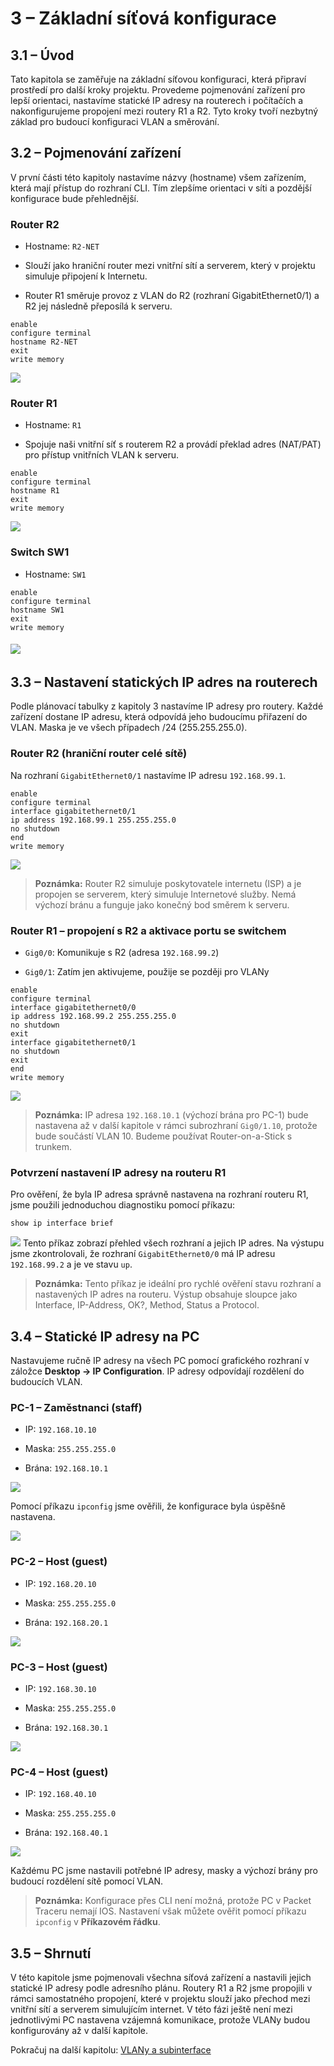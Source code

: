 # **3 – Základní síťová konfigurace**

## 3.1 – Úvod

Tato kapitola se zaměřuje na základní síťovou konfiguraci, která připraví prostředí pro další kroky projektu. Provedeme pojmenování zařízení pro lepší orientaci, nastavíme statické IP adresy na routerech i počítačích a nakonfigurujeme propojení mezi routery R1 a R2. Tyto kroky tvoří nezbytný základ pro budoucí konfiguraci VLAN a směrování.
## 3.2 – Pojmenování zařízení

V první části této kapitoly nastavíme názvy (hostname) všem zařízením, která mají přístup do rozhraní CLI. Tím zlepšíme orientaci v síti a pozdější konfigurace bude přehlednější.

### Router R2 

- Hostname: `R2-NET`
    
- Slouží jako hraniční router mezi vnitřní sítí a serverem, který v projektu simuluje připojení k Internetu. 
    
- Router R1 směruje provoz z VLAN do R2 (rozhraní GigabitEthernet0/1) a R2 jej následně přeposílá k serveru.

```
enable
configure terminal
hostname R2-NET
exit
write memory
```
![](00-obrazky/konfigurace-hostname2025080619060311.png)
### Router R1 

- Hostname: `R1`
    
- Spojuje naši vnitřní síť s routerem R2 a provádí překlad adres (NAT/PAT) pro přístup vnitřních VLAN k serveru.


```
enable
configure terminal
hostname R1
exit
write memory
```
![](00-obrazky/konfigurace-hostname20250806185541.png)
### Switch SW1

- Hostname: `SW1`
    

```
enable
configure terminal
hostname SW1
exit
write memory
```
###### ![](00-obrazky/konfigurace-hostname20250806191318.png)


## 3.3 – Nastavení statických IP adres na routerech

Podle plánovací tabulky z kapitoly 3 nastavíme IP adresy pro routery. 
Každé zařízení dostane IP adresu, která odpovídá jeho budoucímu přiřazení do VLAN. Maska je ve všech případech /24 (255.255.255.0).

### Router R2 (hraniční router celé sítě)

Na rozhraní `GigabitEthernet0/1` nastavíme IP adresu `192.168.99.1`.

```
enable
configure terminal
interface gigabitethernet0/1
ip address 192.168.99.1 255.255.255.0
no shutdown
end
write memory
```
![](00-obrazky/nastaveni-ip20250806232510.png)
>**Poznámka:** Router R2 simuluje poskytovatele internetu (ISP) a je propojen se serverem, který simuluje Internetové služby. Nemá výchozí bránu a funguje jako konečný bod směrem k serveru.
### Router R1 – propojení s R2 a aktivace portu se switchem

- `Gig0/0`: Komunikuje s R2 (adresa `192.168.99.2`)
    
- `Gig0/1`: Zatím jen aktivujeme, použije se později pro VLANy
    

```
enable
configure terminal
interface gigabitethernet0/0
ip address 192.168.99.2 255.255.255.0
no shutdown
exit
interface gigabitethernet0/1
no shutdown
exit
end
write memory
```
![](00-obrazky/nastaveni-ip-adres20250806234552.png)
> **Poznámka:** IP adresa `192.168.10.1` (výchozí brána pro PC-1) bude nastavena až v další kapitole v rámci subrozhraní `Gig0/1.10`, protože bude součástí VLAN 10. Budeme používat Router-on-a-Stick s trunkem.

### Potvrzení nastavení IP adresy na routeru R1

Pro ověření, že byla IP adresa správně nastavena na rozhraní routeru R1, jsme použili jednoduchou diagnostiku pomocí příkazu:

```
show ip interface brief
```
![](00-obrazky/diagnostika20250807125819.png)
Tento příkaz zobrazí přehled všech rozhraní a jejich IP adres. Na výstupu jsme zkontrolovali, že rozhraní `GigabitEthernet0/0` má IP adresu `192.168.99.2` a je ve stavu `up`.

> **Poznámka:** Tento příkaz je ideální pro rychlé ověření stavu rozhraní a nastavených IP adres na routeru. Výstup obsahuje sloupce jako Interface, IP-Address, OK?, Method, Status a Protocol.




## 3.4 – Statické IP adresy na PC

Nastavujeme ručně IP adresy na všech PC pomocí grafického rozhraní v záložce **Desktop → IP Configuration**. IP adresy odpovídají rozdělení do budoucích VLAN.


###  PC-1 – Zaměstnanci (staff)

- IP: `192.168.10.10`
    
- Maska: `255.255.255.0`
    
- Brána: `192.168.10.1`

![](00-obrazky/nastaveni-ip20250807001158.png)

Pomocí příkazu `ipconfig` jsme ověřili, že konfigurace byla úspěšně nastavena.

![](00-obrazky/ipconfig20250807002220.png)
### PC-2 – Host (guest)

- IP: `192.168.20.10`
    
- Maska: `255.255.255.0`
    
- Brána: `192.168.20.1`

![](00-obrazky/nastaveni-ip20250807003026.png)
### PC-3 – Host (guest)

- IP: `192.168.30.10`
    
- Maska: `255.255.255.0`
    
- Brána: `192.168.30.1`

![](00-obrazky/nastaveni-ip20250807003217.png)

### PC-4 – Host (guest)

- IP: `192.168.40.10`
    
- Maska: `255.255.255.0`
    
- Brána: `192.168.40.1`

![](00-obrazky/nastaveni-ip20250807003536.png)

Každému PC jsme nastavili potřebné IP adresy, masky a výchozí brány pro budoucí rozdělení sítě pomocí VLAN.

>**Poznámka:** Konfigurace přes CLI není možná, protože PC v Packet Traceru nemají IOS. Nastavení však můžete ověřit pomocí příkazu `ipconfig` v **Příkazovém řádku**.

## 3.5 – Shrnutí

V této kapitole jsme pojmenovali všechna síťová zařízení a nastavili jejich statické IP adresy podle adresního plánu. Routery R1 a R2 jsme propojili v rámci samostatného propojení, které v projektu slouží jako přechod mezi vnitřní sítí a serverem simulujícím internet. V této fázi ještě není mezi jednotlivými PC nastavena vzájemná komunikace, protože VLANy budou konfigurovány až v další kapitole.

Pokračuj na další kapitolu: [VLANy a subinterface](04-vlany-a-subinterface.md)
